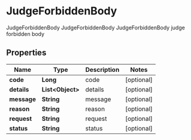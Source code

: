 

# JudgeForbiddenBody

JudgeForbiddenBody JudgeForbiddenBody JudgeForbiddenBody judge forbidden body
## Properties

Name | Type | Description | Notes
------------ | ------------- | ------------- | -------------
**code** | **Long** | code |  [optional]
**details** | **List&lt;Object&gt;** | details |  [optional]
**message** | **String** | message |  [optional]
**reason** | **String** | reason |  [optional]
**request** | **String** | request |  [optional]
**status** | **String** | status |  [optional]



